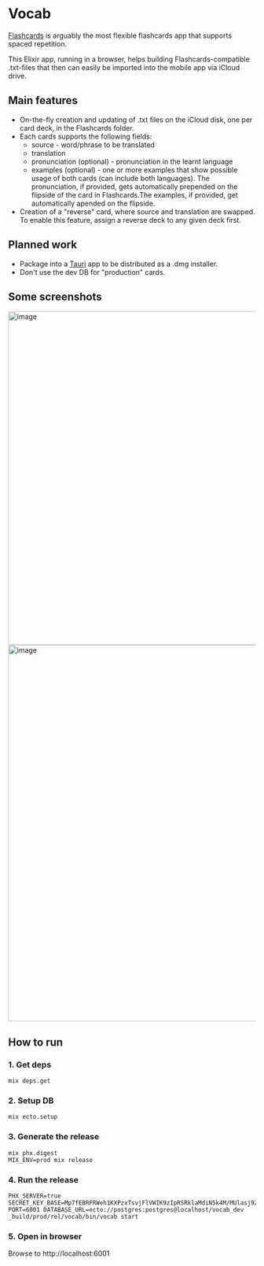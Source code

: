 # Vocab

[Flashcards](https://apps.apple.com/app/id307840670) is arguably the most flexible flashcards app that supports spaced repetition.

This Elixir app, running in a browser, helps building Flashcards-compatible .txt-files that then can easily be imported into the mobile app via iCloud drive.

## Main features

- On-the-fly creation and updating of .txt files on the iCloud disk, one per card deck, in the Flashcards folder.
- Each cards supports the following fields:
    - source - word/phrase to be translated
    - translation
    - pronunciation (optional) - pronunciation in the learnt language
    - examples (optional) - one or more examples that show possible usage of both cards (can include both languages).
    The pronunciation, if provided, gets automatically prepended on the flipside of the card in Flashcards.The examples, if provided, get automatically apended on the flipside.
- Creation of a "reverse" card, where source and translation are swapped. To enable this feature, assign a reverse deck to any given deck first.

## Planned work

- Package into a [Tauri](https://github.com/tauri-apps/tauri) app to be distributed as a .dmg installer.
- Don't use the dev DB for "production" cards.

## Some screenshots

<img width="678" alt="image" src="https://github.com/mxgrn/vocab/assets/33935/44f17fa7-6dad-4dc1-9ebd-5eb7efd0a358">

<img width="765" alt="image" src="https://github.com/mxgrn/vocab/assets/33935/8f026452-b1ed-4b9a-a394-d0f6caca3160">

## How to run

### 1. Get deps

    mix deps.get

### 2. Setup DB

    mix ecto.setup

### 3. Generate the release

    mix phx.digest
    MIX_ENV=prod mix release

### 4. Run the release

    PHX_SERVER=true SECRET_KEY_BASE=Mp7fEBRFRWeh1KXPzxTsvjFlVWIK9zIpRSRklaMdiN5k4M/MUlasj9ZrSo9BmEYG PORT=6001 DATABASE_URL=ecto://postgres:postgres@localhost/vocab_dev _build/prod/rel/vocab/bin/vocab start

### 5. Open in browser

Browse to http://localhost:6001
